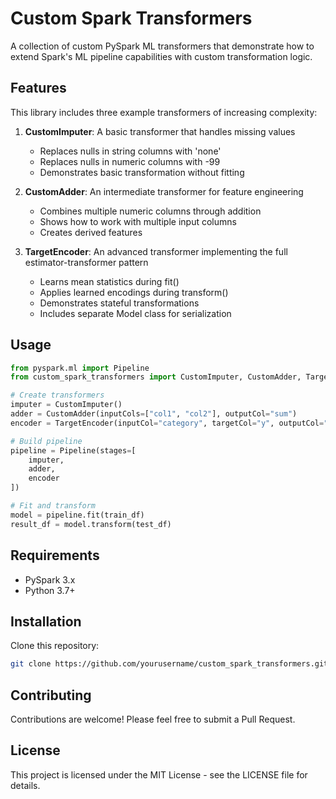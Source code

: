 # Custom Spark Transformers

A collection of custom PySpark ML transformers that demonstrate how to extend Spark's ML pipeline capabilities with custom transformation logic.

## Features

This library includes three example transformers of increasing complexity:

1. **CustomImputer**: A basic transformer that handles missing values
   - Replaces nulls in string columns with 'none'
   - Replaces nulls in numeric columns with -99
   - Demonstrates basic transformation without fitting

2. **CustomAdder**: An intermediate transformer for feature engineering
   - Combines multiple numeric columns through addition
   - Shows how to work with multiple input columns
   - Creates derived features

3. **TargetEncoder**: An advanced transformer implementing the full estimator-transformer pattern
   - Learns mean statistics during fit()
   - Applies learned encodings during transform()
   - Demonstrates stateful transformations
   - Includes separate Model class for serialization

## Usage

```python
from pyspark.ml import Pipeline
from custom_spark_transformers import CustomImputer, CustomAdder, TargetEncoder

# Create transformers
imputer = CustomImputer()
adder = CustomAdder(inputCols=["col1", "col2"], outputCol="sum")
encoder = TargetEncoder(inputCol="category", targetCol="y", outputCol="encoded")

# Build pipeline
pipeline = Pipeline(stages=[
    imputer,
    adder,
    encoder
])

# Fit and transform
model = pipeline.fit(train_df)
result_df = model.transform(test_df)
```

## Requirements

- PySpark 3.x
- Python 3.7+

## Installation

Clone this repository:

```bash
git clone https://github.com/yourusername/custom_spark_transformers.git
```

## Contributing

Contributions are welcome! Please feel free to submit a Pull Request.

## License

This project is licensed under the MIT License - see the LICENSE file for details.
